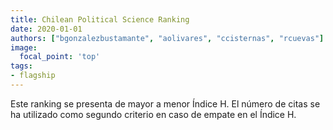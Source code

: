 ```yaml
---
title: Chilean Political Science Ranking
date: 2020-01-01
authors: ["bgonzalezbustamante", "aolivares", "ccisternas", "rcuevas"]
image:
  focal_point: 'top'
tags:
- flagship
---
```


Este ranking se presenta de mayor a menor Índice H. El número de citas se ha utilizado como segundo criterio en caso de empate en el Índice H.

<!--more-->

